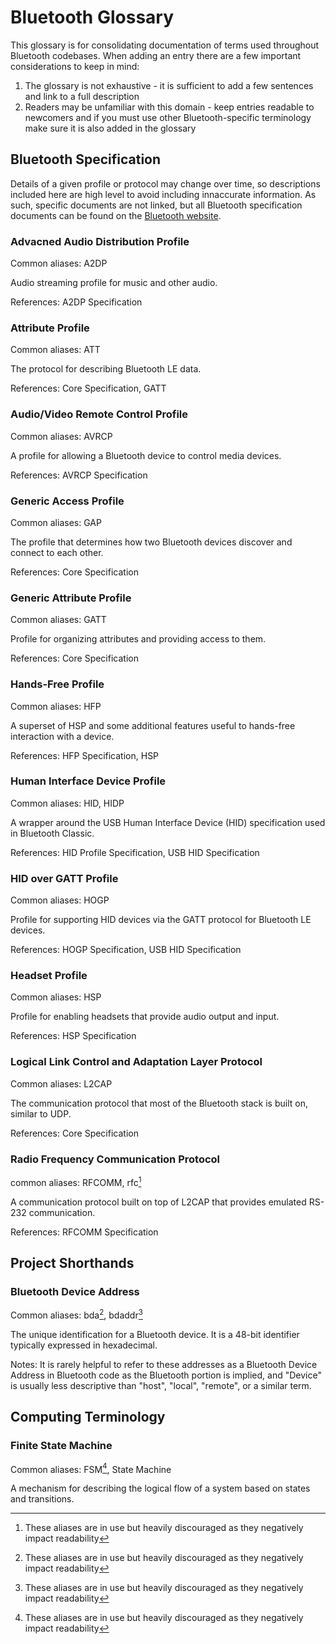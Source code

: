 # Bluetooth Glossary

This glossary is for consolidating documentation of terms used throughout
Bluetooth codebases. When adding an entry there are a few important
considerations to keep in mind:

1. The glossary is not exhaustive - it is sufficient to add a few sentences and
   link to a full description
2. Readers may be unfamiliar with this domain - keep entries readable to
   newcomers and if you must use other Bluetooth-specific terminology make sure
   it is also added in the glossary

## Bluetooth Specification

Details of a given profile or protocol may change over time, so descriptions
included here are high level to avoid including innaccurate information. As
such, specific documents are not linked, but all Bluetooth specification
documents can be found on the [Bluetooth website](https://www.bluetooth.com).

### Advacned Audio Distribution Profile
Common aliases: A2DP

Audio streaming profile for music and other audio.

References: A2DP Specification

### Attribute Profile
Common aliases: ATT

The protocol for describing Bluetooth LE data.

References: Core Specification, GATT

### Audio/Video Remote Control Profile
Common aliases: AVRCP

A profile for allowing a Bluetooth device to control media devices.

References: AVRCP Specification

### Generic Access Profile
Common aliases: GAP

The profile that determines how two Bluetooth devices discover and connect to
each other.

References: Core Specification

### Generic Attribute Profile
Common aliases: GATT

Profile for organizing attributes and providing access to them.

References: Core Specification

### Hands-Free Profile
Common aliases: HFP

A superset of HSP and some additional features useful to hands-free interaction
with a device.

References: HFP Specification, HSP

### Human Interface Device Profile
Common aliases: HID, HIDP

A wrapper around the USB Human Interface Device (HID) specification used in
Bluetooth Classic.

References: HID Profile Specification, USB HID Specification

### HID over GATT Profile
Common aliases: HOGP

Profile for supporting HID devices via the GATT protocol for Bluetooth LE
devices.

References: HOGP Specification, USB HID Specification

### Headset Profile
Common aliases: HSP

Profile for enabling headsets that provide audio output and input.

References: HSP Specification

### Logical Link Control and Adaptation Layer Protocol
Common aliases: L2CAP

The communication protocol that most of the Bluetooth stack is built on, similar
to UDP.

References: Core Specification

### Radio Frequency Communication Protocol
common aliases: RFCOMM, rfc[^1]

A communication protocol built on top of L2CAP that provides emulated RS-232
communication.

References: RFCOMM Specification

## Project Shorthands

### Bluetooth Device Address
Common aliases: bda[^1], bdaddr[^1]

The unique identification for a Bluetooth device. It is a 48-bit identifier
typically expressed in hexadecimal.

Notes: It is rarely helpful to refer to these addresses as a Bluetooth Device
Address in Bluetooth code as the Bluetooth portion is implied, and "Device" is
usually less descriptive than "host", "local", "remote", or a similar term.

## Computing Terminology

### Finite State Machine
Common aliases: FSM[^1], State Machine

A mechanism for describing the logical flow of a system based on states and
transitions.

[^1]: These aliases are in use but heavily discouraged as they negatively impact
    readability
